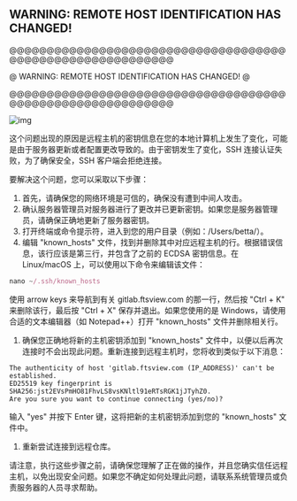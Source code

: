 ## WARNING: REMOTE HOST IDENTIFICATION HAS CHANGED!

@@@@@@@@@@@@@@@@@@@@@@@@@@@@@@@@@@@@@@@@@@@@@@@@@@@@@@@@@@@

@    WARNING: REMOTE HOST IDENTIFICATION HAS CHANGED!     @

@@@@@@@@@@@@@@@@@@@@@@@@@@@@@@@@@@@@@@@@@@@@@@@@@@@@@@@@@@@

![img](https://cdn.nlark.com/yuque/0/2023/png/22219483/1690253807510-269163b9-bb2e-43a1-aa78-3d046ae5876e.png)

这个问题出现的原因是远程主机的密钥信息在您的本地计算机上发生了变化，可能是由于服务器更新或者配置更改导致的。由于密钥发生了变化，SSH 连接认证失败，为了确保安全，SSH 客户端会拒绝连接。

要解决这个问题，您可以采取以下步骤：

1. 首先，请确保您的网络环境是可信的，确保没有遭到中间人攻击。
2. 确认服务器管理员对服务器进行了更改并已更新密钥。如果您是服务器管理员，请确保正确地更新了服务器密钥。
3. 打开终端或命令提示符，进入到您的用户目录（例如：/Users/betta/）。
4. 编辑 "known_hosts" 文件，找到并删除其中对应远程主机的行。根据错误信息，该行应该是第三行，并包含了之前的 ECDSA 密钥信息。在 Linux/macOS 上，可以使用以下命令来编辑该文件：

```javascript
nano ~/.ssh/known_hosts
```

使用 arrow keys 来导航到有关 gitlab.ftsview.com 的那一行，然后按 "Ctrl + K" 来删除该行，最后按 "Ctrl + X" 保存并退出。如果您使用的是 Windows，请使用合适的文本编辑器（如 Notepad++）打开 "known_hosts" 文件并删除相关行。

1. 确保您正确地将新的主机密钥添加到 "known_hosts" 文件中，以便以后再次连接时不会出现此问题。重新连接到远程主机时，您将收到类似于以下消息：

```vbnet
The authenticity of host 'gitlab.ftsview.com (IP_ADDRESS)' can't be established.
ED25519 key fingerprint is SHA256:jst2EVsPmHO81FhvLS8vsKNltl91eRTsRGK1jJTyhZ0.
Are you sure you want to continue connecting (yes/no)?
```

输入 "yes" 并按下 Enter 键，这将把新的主机密钥添加到您的 "known_hosts" 文件中。

1. 重新尝试连接到远程仓库。

请注意，执行这些步骤之前，请确保您理解了正在做的操作，并且您确实信任远程主机，以免出现安全问题。如果您不确定如何处理此问题，请联系系统管理员或负责服务器的人员寻求帮助。